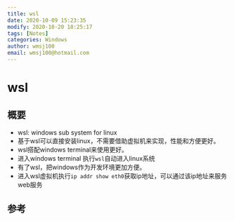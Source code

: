 ```yaml
---
title: wsl
date: 2020-10-09 15:23:35
modify: 2020-10-20 18:25:17  
tags: [Notes]
categories: Windows
author: wmsj100
email: wmsj100@hotmail.com
---
```


# wsl

## 概要

- wsl: windows sub system for linux
- 基于wsl可以直接安装linux，不需要借助虚拟机来实现，性能和方便更好。
- wsl搭配windows terminal来使用更好。
- 进入windows terminal 执行`wsl`自动进入linux系统
- 有了wsl，把windows作为开发环境更加方便。
- 进入wsl虚拟机执行`ip addr show eth0`获取ip地址，可以通过该ip地址来服务web服务

## 参考

